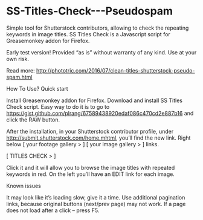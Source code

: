 # SS-Titles-Check---Pseudospam
Simple tool for Shutterstock contributors, allowing to check the repeating keywords in image titles.
SS Titles Check is a Javascript script for Greasemonkey addon for Firefox.

Early test version! Provided “as is” without warranty of any kind. Use at your own risk. 

Read more: http://phototric.com/2016/07/clean-titles-shutterstock-pseudo-spam.html

How To Use? Quick start

Install Greasemonkey addon for Firefox. 
Download and install SS Titles Check script. Easy way to do it is to 
go to https://gist.github.com/plrang/67589438920edaf086c470cd2e887b16 
and click the RAW button.

After the installation, in your Shutterstock contributor profile, under http://submit.shutterstock.com/home.mhtml, 
you’ll find the new link. Right below [ your footage gallery > ] [ your image gallery > ] links.

[ TITLES CHECK > ]

Click it and it will allow you to browse the image titles with repeated keywords in red.
On the left you’ll have an EDIT link for each image.

Known issues

It may look like it’s loading slow, give it a time.
Use additional pagination links, because original buttons (next/prev page) may not work.
If a page does not load after a click – press F5.
